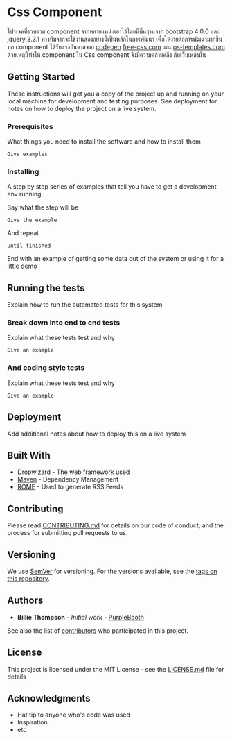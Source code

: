 # Css Component

โปรเจคที่รวบรวม component จากหลายแหน่งเอาไว้โดยมีพื้นฐานจาก bootstrap 4.0.0 และ jquery 3.3.1 ทางทีมจากจะใช้งานสองอย่างนี้เป็นหลักในการพัฒนา เพื่อให้ง่ายต่อการพัฒนามากขึ้น ทุก component ได้รับแรงบันดาลจาก [codepen](https://codepen.io/) [free-css.com](http://www.free-css.com/) และ [os-templates.com](http://www.os-templates.com/free-website-templates) ด้วยเหตุนี้ทำให้ component ใน Css component จึงมีความคล้ายคลึง กับเว็บเหล่านั้น

## Getting Started

These instructions will get you a copy of the project up and running on your local machine for development and testing purposes. See deployment for notes on how to deploy the project on a live system.

### Prerequisites

What things you need to install the software and how to install them

```
Give examples
```

### Installing

A step by step series of examples that tell you have to get a development env running

Say what the step will be

```
Give the example
```

And repeat

```
until finished
```

End with an example of getting some data out of the system or using it for a little demo

## Running the tests

Explain how to run the automated tests for this system

### Break down into end to end tests

Explain what these tests test and why

```
Give an example
```

### And coding style tests

Explain what these tests test and why

```
Give an example
```

## Deployment

Add additional notes about how to deploy this on a live system

## Built With

* [Dropwizard](http://www.dropwizard.io/1.0.2/docs/) - The web framework used
* [Maven](https://maven.apache.org/) - Dependency Management
* [ROME](https://rometools.github.io/rome/) - Used to generate RSS Feeds

## Contributing

Please read [CONTRIBUTING.md](https://gist.github.com/PurpleBooth/b24679402957c63ec426) for details on our code of conduct, and the process for submitting pull requests to us.

## Versioning

We use [SemVer](http://semver.org/) for versioning. For the versions available, see the [tags on this repository](https://github.com/your/project/tags). 

## Authors

* **Billie Thompson** - *Initial work* - [PurpleBooth](https://github.com/PurpleBooth)

See also the list of [contributors](https://github.com/your/project/contributors) who participated in this project.

## License

This project is licensed under the MIT License - see the [LICENSE.md](LICENSE.md) file for details

## Acknowledgments

* Hat tip to anyone who's code was used
* Inspiration
* etc
